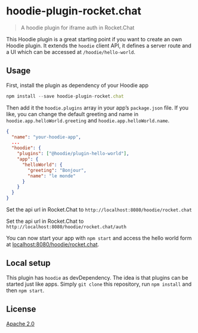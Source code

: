 # hoodie-plugin-rocket.chat

> A hoodie plugin for iframe auth in Rocket.Chat

This Hoodie plugin is a great starting point if you want to create an own Hoodie
plugin. It extends the `hoodie` client API, it defines a server route and a UI
which can be accessed at `/hoodie/hello-world`.

## Usage

First, install the plugin as dependency of your Hoodie app

```js
npm install --save hoodie-plugin-rocket.chat
```

Then add it the `hoodie.plugins` array in your app’s `package.json` file.
If you like, you can change the default greeting and name in
`hoodie.app.helloWorld.greeting` and `hoodie.app.helloWorld.name`.

```json
{
  "name": "your-hoodie-app",
  ...
  "hoodie": {
    "plugins": ["@hoodie/plugin-hello-world"],
    "app": {
      "helloWorld": {
        "greeting": "Bonjour",
        "name": "le monde"
      }
    }
  }
}
```

Set the api url in Rocket.Chat to `http://localhost:8080/hoodie/rocket.chat`

Set the api url in Rocket.Chat to `http://localhost:8080/hoodie/rocket.chat/auth`

You can now start your app with `npm start` and access the hello world form
at [localhost:8080/hoodie/rocket.chat](http://localhost:8080/hoodie/rocket.chat).

## Local setup

This plugin has `hoodie` as devDependency. The idea is that plugins can be
started just like apps. Simply `git clone` this repository, run `npm install`
and then `npm start`.

## License

[Apache 2.0](LICENSE)

